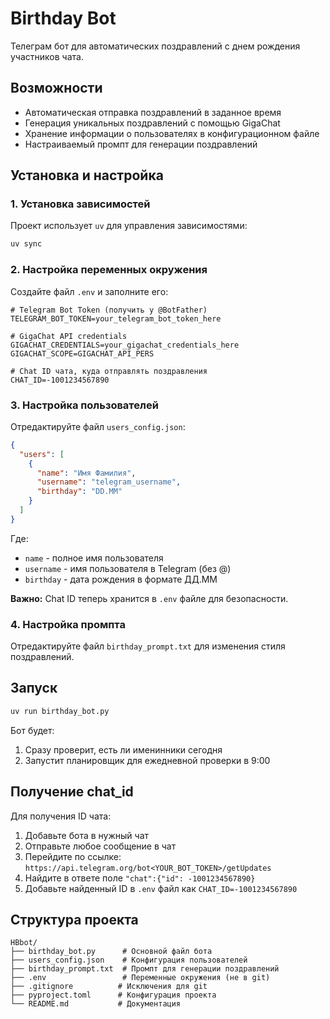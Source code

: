 # Birthday Bot

Телеграм бот для автоматических поздравлений с днем рождения участников чата.

## Возможности

- Автоматическая отправка поздравлений в заданное время
- Генерация уникальных поздравлений с помощью GigaChat
- Хранение информации о пользователях в конфигурационном файле
- Настраиваемый промпт для генерации поздравлений

## Установка и настройка

### 1. Установка зависимостей

Проект использует `uv` для управления зависимостями:

```bash
uv sync
```

### 2. Настройка переменных окружения

Создайте файл `.env` и заполните его:

```env
# Telegram Bot Token (получить у @BotFather)
TELEGRAM_BOT_TOKEN=your_telegram_bot_token_here

# GigaChat API credentials
GIGACHAT_CREDENTIALS=your_gigachat_credentials_here
GIGACHAT_SCOPE=GIGACHAT_API_PERS

# Chat ID чата, куда отправлять поздравления
CHAT_ID=-1001234567890
```

### 3. Настройка пользователей

Отредактируйте файл `users_config.json`:

```json
{
  "users": [
    {
      "name": "Имя Фамилия",
      "username": "telegram_username",
      "birthday": "DD.MM"
    }
  ]
}
```

Где:
- `name` - полное имя пользователя
- `username` - имя пользователя в Telegram (без @)
- `birthday` - дата рождения в формате ДД.ММ

**Важно:** Chat ID теперь хранится в `.env` файле для безопасности.

### 4. Настройка промпта

Отредактируйте файл `birthday_prompt.txt` для изменения стиля поздравлений.

## Запуск

```bash
uv run birthday_bot.py
```

Бот будет:
1. Сразу проверит, есть ли именинники сегодня
2. Запустит планировщик для ежедневной проверки в 9:00

## Получение chat_id

Для получения ID чата:
1. Добавьте бота в нужный чат
2. Отправьте любое сообщение в чат
3. Перейдите по ссылке: `https://api.telegram.org/bot<YOUR_BOT_TOKEN>/getUpdates`
4. Найдите в ответе поле `"chat":{"id": -1001234567890}`
5. Добавьте найденный ID в `.env` файл как `CHAT_ID=-1001234567890`

## Структура проекта

```
HBbot/
├── birthday_bot.py      # Основной файл бота
├── users_config.json    # Конфигурация пользователей
├── birthday_prompt.txt  # Промпт для генерации поздравлений
├── .env                 # Переменные окружения (не в git)
├── .gitignore          # Исключения для git
├── pyproject.toml      # Конфигурация проекта
└── README.md           # Документация
```
